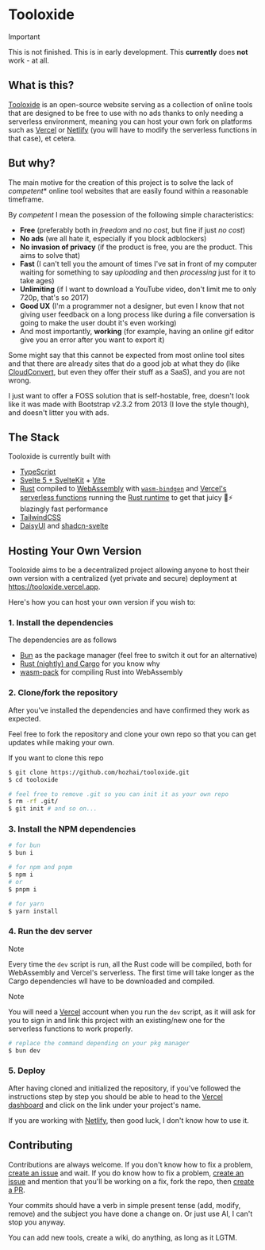 # Tooloxide

> [!IMPORTANT]
> This is not finished. This is in early development. This __**currently**__ does **not** work - at all.

## What is this?

[Tooloxide](https://github.com/hozhai/tooloxide) is an open-source website serving as a collection of online tools that are designed to be free to use with no ads thanks to only needing a serverless environment, meaning you can host your own fork on platforms such as [Vercel](https://vercel.com/) or [Netlify](https://netlify.com/) (you will have to modify the serverless functions in that case), et cetera.

## But why?
The main motive for the creation of this project is to solve the lack of *competent** online tool websites that are easily found within a reasonable timeframe.

By *competent* I mean the posession of the following simple characteristics:
- **Free** (preferably both in *freedom* and *no cost*, but fine if just *no cost*)
- **No ads** (we all hate it, especially if you block adblockers)
- **No invasion of privacy** (if the product is free, you are the product. This aims to solve that)
- **Fast** (I can't tell you the amount of times I've sat in front of my computer waiting for something to say *uploading* and then *processing* just for it to take ages)
- **Unlimiting** (if I want to download a YouTube video, don't limit me to only 720p, that's so 2017)
- **Good UX** (I'm a programmer not a designer, but even I know that not giving user feedback on a long process like during a file conversation is going to make the user doubt it's even working)
- And most importantly, **working** (for example, having an online gif editor give you an error after you want to export it)

Some might say that this cannot be expected from most online tool sites and that there are already sites that do a good job at what they do (like [CloudConvert](https://cloudconvert.com/), but even they offer their stuff as a SaaS), and you are not wrong.

I just want to offer a FOSS solution that is self-hostable, free, doesn't look like it was made with Bootstrap v2.3.2 from 2013 (I love the style though), and doesn't litter you with ads.

## The Stack

Tooloxide is currently built with
- [TypeScript](https://www.typescriptlang.org/) 
- [Svelte 5 + SvelteKit](https://svelte.dev/) + [Vite](https://vite.dev/)
- [Rust](https://www.rust-lang.org/) compiled to [WebAssembly](https://webassembly.org/) with [`wasm-bindgen`](https://github.com/rustwasm/wasm-bindgen) and [Vercel's serverless functions](https://vercel.com/docs/functions) running the [Rust runtime](https://github.com/vercel-community/rust) to get that juicy 🦀⚡️ blazingly fast performance
- [TailwindCSS](https://tailwindcss.com/)
- [DaisyUI](https://daisyui.com/) and [shadcn-svelte](https://www.shadcn-svelte.com/)

## Hosting Your Own Version

Tooloxide aims to be a decentralized project allowing anyone to host their own version with a centralized (yet private and secure) deployment at <https://tooloxide.vercel.app>.

Here's how you can host your own version if you wish to:

### 1. Install the dependencies

The dependencies are as follows

- [Bun](https://bun.sh/) as the package manager (feel free to switch it out for an alternative)
- [Rust (nightly) and Cargo](https://www.rust-lang.org/) for you know why
- [wasm-pack](https://github.com/rustwasm/wasm-pack) for compiling Rust into WebAssembly

### 2. Clone/fork the repository

After you've installed the dependencies and have confirmed they work as expected.

Feel free to fork the repository and clone your own repo so that you can get updates while making your own.

If you want to clone this repo

```sh
$ git clone https://github.com/hozhai/tooloxide.git
$ cd tooloxide

# feel free to remove .git so you can init it as your own repo
$ rm -rf .git/
$ git init # and so on...
```

### 3. Install the NPM dependencies

```sh
# for bun
$ bun i

# for npm and pnpm
$ npm i
# or
$ pnpm i

# for yarn
$ yarn install
```

### 4. Run the dev server

> [!NOTE]
> Every time the `dev` script is run, all the Rust code will be compiled, both for WebAssembly and Vercel's serverless. The first time will take longer as the Cargo dependencies wll have to be downloaded and compiled.

> [!NOTE]
> You will need a [Vercel](https://vercel.com/) account when you run the `dev` script, as it will ask for you to sign in and link this project with an existing/new one for the serverless functions to work properly.

```sh
# replace the command depending on your pkg manager
$ bun dev
```

### 5. Deploy

After having cloned and initialized the repository, if you've followed the instructions step by step you should be able to head to the [Vercel dashboard](https://vercel.com/) and click on the link under your project's name.

If you are working with [Netlify](https://netlify.com/), then good luck, I don't know how to use it.

## Contributing

Contributions are always welcome. If you don't know how to fix a problem, [create an issue](https://github.com/hozhai/tooloxide/issues/new) and wait. If you do know how to fix a problem, [create an issue](https://github.com/hozhai/tooloxide/issues/new) and mention that you'll be working on a fix, fork the repo, then [create a PR](https://github.com/hozhai/tooloxide/compare).

Your commits should have a verb in simple present tense (add, modify, remove) and the subject you have done a change on. Or just use AI, I can't stop you anyway.

You can add new tools, create a wiki, do anything, as long as it LGTM.